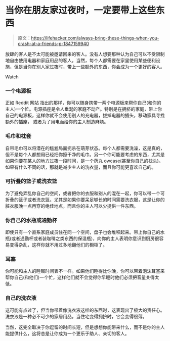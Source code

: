 # 当你在朋友家过夜时，一定要带上这些东西

> 原文：<https://lifehacker.com/always-bring-these-things-when-you-crash-at-a-friends-p-1847159940>

放肆的客人是不太可能被邀请回来的客人。没有人想要那种认为自己可以不受限制地自由使用电器和家庭用品的客人。当然，每个人都需要在家里使用某些便利设施，但是当你在别人家过夜时，带上一些额外的东西，你会成为一个更好的客人。

Watch

### 一个电源板

正如 Reddit 网站 指出的那样，你可以随身携带一两个电源板来帮你自己(和你的主人)一个忙。电源插座是令人垂涎的家庭不动产。特别是在拥挤的家庭，带上你自己的电源板，这样你就不会使用别人的充电器，拔掉电器的插头，移动家具寻找额外的插座， 或者为了用电而给你的主人制造麻烦。

### **毛巾和枕套**

自带毛巾可以将潜在的尴尬局面扼杀在萌芽状态。每个人都需要洗澡，这是真的，但不是每个人都想用已经把你擦干净的毛巾。另一个你可能要考虑的东西，尤其是如果你要在某人的地方过夜一段时间，是一个药丸 owcase(甚至你自己的枕头)。如果有什么不同的话，那就是减少主人的洗衣量，而且你可能更喜欢自己的。

### **可折叠的篮子或洗衣篮**

为了避免弄乱你自己的空间，或者把你的衣服和别人的混在一起，你可以带一个可折叠的篮子或者洗衣篮。尤其是如果你要呆足够长的时间需要洗衣服，这是让你的脏衣服晚一点再穿的绝佳地点，而且你的主人可以少提供一件东西。

### **你自己的水瓶或通勤杯**

即使只有一个直系家庭成员住在同一个空间，盘子也会堆积起来。带上你自己的水瓶(或者通勤杯或者装咖啡之类东西的保温瓶)，向你的主人表明你意识到厨房很容易变得杂乱，这样你就不用过多地翻他们的橱柜了。

### **耳塞**

你可能和主人的睡眠时间表不一样。如果他们睡得比你晚，你可以带着泡沫耳塞来帮你自己(和他们)一个忙，这样他们就不会觉得你早睡时他们必须把音量关得太低。

### **自己的洗衣液**

这可能有点过了，但当你带着像洗衣液这样的东西时，这表现出了极大的责任心。洗衣液是一种必不可少的家居用品，当住宅变得拥挤时，它会变得很薄。

当然，这完全取决于你逗留的时间长短，但是想想你能带来什么，而不是你的主人能提供什么，这将总是让你成为一个更乐于助人、亲切的客人。